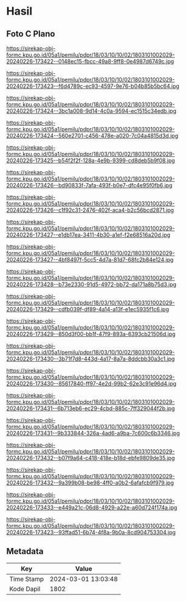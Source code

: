 # Hasil

## Foto C Plano

https://sirekap-obj-formc.kpu.go.id/05a1/pemilu/pdpr/18/03/10/10/02/1803101002029-20240226-173422--0148ec15-fbcc-49a8-9ff8-0e4987d6749c.jpg

https://sirekap-obj-formc.kpu.go.id/05a1/pemilu/pdpr/18/03/10/10/02/1803101002029-20240226-173423--f6d4789c-ec93-4597-9e76-b04b85b5bc64.jpg

https://sirekap-obj-formc.kpu.go.id/05a1/pemilu/pdpr/18/03/10/10/02/1803101002029-20240226-173424--3bc1a008-9d14-4c0a-9594-ec1515c34edb.jpg

https://sirekap-obj-formc.kpu.go.id/05a1/pemilu/pdpr/18/03/10/10/02/1803101002029-20240226-173424--560e2701-c456-478e-a020-7c04a4815d3d.jpg

https://sirekap-obj-formc.kpu.go.id/05a1/pemilu/pdpr/18/03/10/10/02/1803101002029-20240226-173425--b54f2f2f-128a-4e9b-9399-cd8deb5b9f08.jpg

https://sirekap-obj-formc.kpu.go.id/05a1/pemilu/pdpr/18/03/10/10/02/1803101002029-20240226-173426--bd90833f-7afa-493f-b0e7-dfc4e95f0fb6.jpg

https://sirekap-obj-formc.kpu.go.id/05a1/pemilu/pdpr/18/03/10/10/02/1803101002029-20240226-173426--c1f92c31-2476-402f-aca4-b2c56bcd2871.jpg

https://sirekap-obj-formc.kpu.go.id/05a1/pemilu/pdpr/18/03/10/10/02/1803101002029-20240226-173427--e1db17ea-3411-4b30-a1ef-f2e68516a20d.jpg

https://sirekap-obj-formc.kpu.go.id/05a1/pemilu/pdpr/18/03/10/10/02/1803101002029-20240226-173427--4bf8497f-5cc5-4d7a-81d7-68fc2b84e124.jpg

https://sirekap-obj-formc.kpu.go.id/05a1/pemilu/pdpr/18/03/10/10/02/1803101002029-20240226-173428--b73e2330-91d5-4972-bb72-da171a8b75d3.jpg

https://sirekap-obj-formc.kpu.go.id/05a1/pemilu/pdpr/18/03/10/10/02/1803101002029-20240226-173429--cdfb039f-df89-4a14-a13f-e1ec5935f1c6.jpg

https://sirekap-obj-formc.kpu.go.id/05a1/pemilu/pdpr/18/03/10/10/02/1803101002029-20240226-173429--850d3f00-bb1f-47f9-893a-6393cb21506d.jpg

https://sirekap-obj-formc.kpu.go.id/05a1/pemilu/pdpr/18/03/10/10/02/1803101002029-20240226-173430--3b71f7d8-443d-4a17-8a7a-8ddcbb30a3c1.jpg

https://sirekap-obj-formc.kpu.go.id/05a1/pemilu/pdpr/18/03/10/10/02/1803101002029-20240226-173430--85617840-ff97-4e2d-99b2-62e3c91e96d4.jpg

https://sirekap-obj-formc.kpu.go.id/05a1/pemilu/pdpr/18/03/10/10/02/1803101002029-20240226-173431--6b713eb6-ec29-4cbd-885c-7ff329044f2b.jpg

https://sirekap-obj-formc.kpu.go.id/05a1/pemilu/pdpr/18/03/10/10/02/1803101002029-20240226-173431--9b333844-326a-4ad6-a9ba-7c600c6b3346.jpg

https://sirekap-obj-formc.kpu.go.id/05a1/pemilu/pdpr/18/03/10/10/02/1803101002029-20240226-173432--b07f9a64-c418-418e-b18d-ebfe9809de35.jpg

https://sirekap-obj-formc.kpu.go.id/05a1/pemilu/pdpr/18/03/10/10/02/1803101002029-20240226-173432--9a399b08-be98-4ff0-a0b2-6afafcb9f979.jpg

https://sirekap-obj-formc.kpu.go.id/05a1/pemilu/pdpr/18/03/10/10/02/1803101002029-20240226-173433--e449a21c-06d8-4929-a22e-a60d724f174a.jpg

https://sirekap-obj-formc.kpu.go.id/05a1/pemilu/pdpr/18/03/10/10/02/1803101002029-20240226-173423--93ffad51-6b74-4f8a-9b0a-8cd904753304.jpg


## Metadata

| Key        | Value               |
| ---------- | ------------------- |
| Time Stamp | 2024-03-01 13:03:48 |
| Kode Dapil | 1802                |



